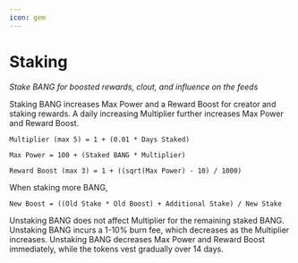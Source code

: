 ```yaml
---
icon: gem
---
```


# Staking

_Stake BANG for boosted rewards, clout, and influence on the feeds_

Staking BANG increases Max Power and a Reward Boost for creator and staking rewards. A daily increasing Multiplier further increases Max Power and Reward Boost.

`Multiplier (max 5) = 1 + (0.01 * Days Staked)`

`Max Power = 100 + (Staked BANG * Multiplier)`

`Reward Boost (max 3) = 1 + ((sqrt(Max Power) - 10) / 1000)`

When staking more BANG,

`New Boost = ((Old Stake * Old Boost) + Additional Stake) / New Stake`

Unstaking BANG does not affect Multiplier for the remaining staked BANG. Unstaking BANG incurs a 1-10% burn fee, which decreases as the Multiplier increases. Unstaking BANG decreases Max Power and Reward Boost immediately, while the tokens vest gradually over 14 days.
